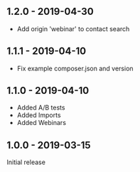## 1.2.0 - 2019-04-30

* Add origin 'webinar' to contact search

## 1.1.1 - 2019-04-10

* Fix example composer.json and version

## 1.1.0 - 2019-04-10

* Added A/B tests
* Added Imports
* Added Webinars

## 1.0.0 - 2019-03-15

Initial release 